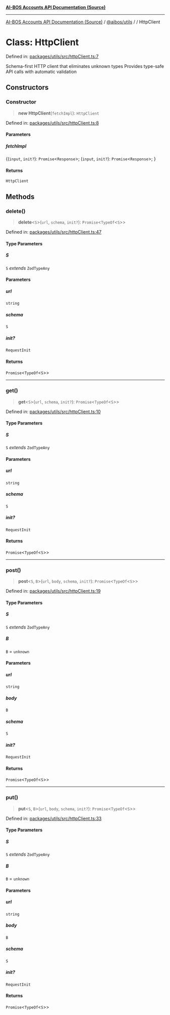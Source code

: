 [**AI-BOS Accounts API Documentation (Source)**](../../../README.md)

***

[AI-BOS Accounts API Documentation (Source)](../../../README.md) / [@aibos/utils](../README.md) / [](../README.md) / HttpClient

# Class: HttpClient

Defined in: [packages/utils/src/httpClient.ts:7](https://github.com/pohlai88/accounts/blob/48103fb36d28b2b9bfb33472b6de2f719773cde9/packages/utils/src/httpClient.ts#L7)

Schema-first HTTP client that eliminates unknown types
Provides type-safe API calls with automatic validation

## Constructors

### Constructor

> **new HttpClient**(`fetchImpl`): `HttpClient`

Defined in: [packages/utils/src/httpClient.ts:8](https://github.com/pohlai88/accounts/blob/48103fb36d28b2b9bfb33472b6de2f719773cde9/packages/utils/src/httpClient.ts#L8)

#### Parameters

##### fetchImpl

\{(`input`, `init?`): `Promise`\<`Response`\>; (`input`, `init?`): `Promise`\<`Response`\>; \}

#### Returns

`HttpClient`

## Methods

### delete()

> **delete**\<`S`\>(`url`, `schema`, `init?`): `Promise`\<`TypeOf`\<`S`\>\>

Defined in: [packages/utils/src/httpClient.ts:47](https://github.com/pohlai88/accounts/blob/48103fb36d28b2b9bfb33472b6de2f719773cde9/packages/utils/src/httpClient.ts#L47)

#### Type Parameters

##### S

`S` *extends* `ZodTypeAny`

#### Parameters

##### url

`string`

##### schema

`S`

##### init?

`RequestInit`

#### Returns

`Promise`\<`TypeOf`\<`S`\>\>

***

### get()

> **get**\<`S`\>(`url`, `schema`, `init?`): `Promise`\<`TypeOf`\<`S`\>\>

Defined in: [packages/utils/src/httpClient.ts:10](https://github.com/pohlai88/accounts/blob/48103fb36d28b2b9bfb33472b6de2f719773cde9/packages/utils/src/httpClient.ts#L10)

#### Type Parameters

##### S

`S` *extends* `ZodTypeAny`

#### Parameters

##### url

`string`

##### schema

`S`

##### init?

`RequestInit`

#### Returns

`Promise`\<`TypeOf`\<`S`\>\>

***

### post()

> **post**\<`S`, `B`\>(`url`, `body`, `schema`, `init?`): `Promise`\<`TypeOf`\<`S`\>\>

Defined in: [packages/utils/src/httpClient.ts:19](https://github.com/pohlai88/accounts/blob/48103fb36d28b2b9bfb33472b6de2f719773cde9/packages/utils/src/httpClient.ts#L19)

#### Type Parameters

##### S

`S` *extends* `ZodTypeAny`

##### B

`B` = `unknown`

#### Parameters

##### url

`string`

##### body

`B`

##### schema

`S`

##### init?

`RequestInit`

#### Returns

`Promise`\<`TypeOf`\<`S`\>\>

***

### put()

> **put**\<`S`, `B`\>(`url`, `body`, `schema`, `init?`): `Promise`\<`TypeOf`\<`S`\>\>

Defined in: [packages/utils/src/httpClient.ts:33](https://github.com/pohlai88/accounts/blob/48103fb36d28b2b9bfb33472b6de2f719773cde9/packages/utils/src/httpClient.ts#L33)

#### Type Parameters

##### S

`S` *extends* `ZodTypeAny`

##### B

`B` = `unknown`

#### Parameters

##### url

`string`

##### body

`B`

##### schema

`S`

##### init?

`RequestInit`

#### Returns

`Promise`\<`TypeOf`\<`S`\>\>
